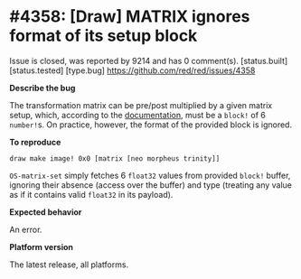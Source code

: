 
#4358: [Draw] MATRIX ignores format of its setup block
================================================================================
Issue is closed, was reported by 9214 and has 0 comment(s).
[status.built] [status.tested] [type.bug]
<https://github.com/red/red/issues/4358>

**Describe the bug**

The transformation matrix can be pre/post multiplied by a given matrix setup, which, according to the [documentation](https://doc.red-lang.org/en/draw.html#_transform), must be a `block!` of 6 `number!`s. On practice, however, the format of the provided block is ignored.

**To reproduce**

```red
draw make image! 0x0 [matrix [neo morpheus trinity]]
```

`OS-matrix-set` simply fetches 6 `float32` values from provided `block!` buffer, ignoring their absence (access over the buffer) and type (treating any value as if it contains valid `float32` in its payload).

**Expected behavior**

An error.

**Platform version**

The latest release, all platforms.




